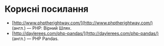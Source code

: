 # Корисні посилання

* [http://www.phptherightway.com/](http://www.phptherightway.com/) (англ.) — PHP: Вірний Шлях.
* [http://daylerees.com/php-pandas/](http://daylerees.com/php-pandas/) (англ.) — PHP Pandas.
